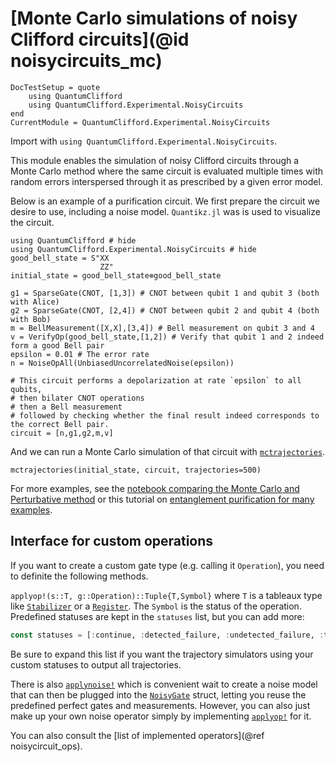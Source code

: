 # [Monte Carlo simulations of noisy Clifford circuits](@id noisycircuits_mc)

```@meta
DocTestSetup = quote
    using QuantumClifford
    using QuantumClifford.Experimental.NoisyCircuits
end
CurrentModule = QuantumClifford.Experimental.NoisyCircuits
```

Import with `using QuantumClifford.Experimental.NoisyCircuits`.

This module enables the simulation of noisy Clifford circuits through a Monte Carlo method where the same circuit is evaluated multiple times with random errors interspersed through it as prescribed by a given error model.

Below is an example of a purification circuit. We first prepare the circuit we desire to use, including a noise model. `Quantikz.jl` was is used to visualize the circuit.

```@example 1
using QuantumClifford # hide
using QuantumClifford.Experimental.NoisyCircuits # hide
good_bell_state = S"XX
                    ZZ"
initial_state = good_bell_state⊗good_bell_state

g1 = SparseGate(CNOT, [1,3]) # CNOT between qubit 1 and qubit 3 (both with Alice)
g2 = SparseGate(CNOT, [2,4]) # CNOT between qubit 2 and qubit 4 (both with Bob)
m = BellMeasurement([X,X],[3,4]) # Bell measurement on qubit 3 and 4
v = VerifyOp(good_bell_state,[1,2]) # Verify that qubit 1 and 2 indeed form a good Bell pair
epsilon = 0.01 # The error rate
n = NoiseOpAll(UnbiasedUncorrelatedNoise(epsilon))

# This circuit performs a depolarization at rate `epsilon` to all qubits,
# then bilater CNOT operations
# then a Bell measurement
# followed by checking whether the final result indeed corresponds to the correct Bell pair.
circuit = [n,g1,g2,m,v]
```

And we can run a Monte Carlo simulation of that circuit with [`mctrajectories`](@ref).

```@example 1
mctrajectories(initial_state, circuit, trajectories=500)
```

For more examples, see the [notebook comparing the Monte Carlo and Perturbative method](https://nbviewer.jupyter.org/github/Krastanov/QuantumClifford.jl/blob/master/docs/src/notebooks/Perturbative_Expansions_vs_Monte_Carlo_Simulations.ipynb) or this tutorial on [entanglement purification for many examples](https://github.com/Krastanov/QuantumClifford.jl/blob/master/docs/src/notebooks/Noisy_Circuits_Tutorial_with_Purification_Circuits.ipynb).

## Interface for custom operations

If you want to create a custom gate type (e.g. calling it `Operation`), you need to definite the following methods.

`applyop!(s::T, g::Operation)::Tuple{T,Symbol}` where `T` is a tableaux type like [`Stabilizer`](@ref) or a [`Register`](@ref).
The `Symbol` is the status of the operation. Predefined statuses are kept in the `statuses` list, but you can add more:
```julia
const statuses = [:continue, :detected_failure, :undetected_failure, :true_success]
```

Be sure to expand this list if you want the trajectory simulators using your custom statuses to output all trajectories.

There is also [`applynoise!`](@ref) which is convenient wait to create a noise model that can then be plugged into the [`NoisyGate`](@ref) struct,
letting you reuse the predefined perfect gates and measurements.
However, you can also just make up your own noise operator simply by implementing [`applyop!`](@ref) for it.

You can also consult the [list of implemented operators](@ref noisycircuit_ops).